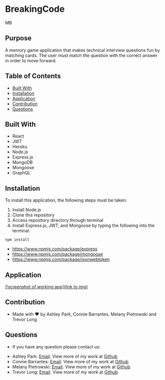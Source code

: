 # BreakingCode
MB
## Purpose
A memory game application that makes technical interview questions fun by matching cards. The user must match the question with the correct answer in order to move forward.

## Table of Contents
- [Built With](#built-with)
- [Installation](#installation)
- [Application](#application)
- [Contribution](#contribution)
- [Questions](#questions)

## Built With
- React
- JWT
- Heroku
- Node.js
- Express.js
- MongoDB
- Mongoose
- GraphQL

## Installation
To install this application, the following steps must be taken:
1. Install Node.js
2. Clone this repository
3. Access repository directory through terminal
4. Install Express.js, JWT, and Mongoose by typing the following into the terminal: 

```
npm install
```
- https://www.npmjs.com/package/express
- https://www.npmjs.com/package/mongoose
- https://www.npmjs.com/package/jsonwebtoken


## Application
[![screenshot of working app](link to img)](url)

## Contribution
* Made with ❤️ by Ashley Park, Connie Barrantes, Melany Pietrowski and Trevor Long

## Questions
* If you have any question please contact us:

 - Ashley Park: [Email](mailto:Apark8496@gmail.com). View more of my work at [Github](https://github.com/apark8496)
 - Connie Barrantes: [Email](mailto:connie.s.barrantes@gmail.com). View more of my work at [Github](https://github.com/barrantesc)
 - Melany Pietrowski: [Email](mailto:Melany14@gmail.com). View more of my work at [Github](https://github.com/Melpie10)
 - Trevor Long: [Email](mailto:). View more of my work at [Github](https://github.com/TrevorL0ng)
